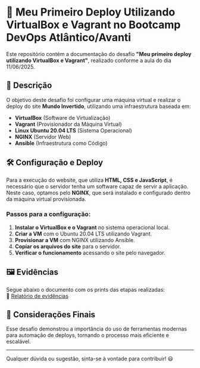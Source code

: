 # 🚀 Meu Primeiro Deploy Utilizando VirtualBox e Vagrant no Bootcamp DevOps Atlântico/Avanti

Este repositório contém a documentação do desafio **"Meu primeiro deploy utilizando VirtualBox e Vagrant"**, realizado conforme a aula do dia 11/06/2025.

## 📜 Descrição

O objetivo deste desafio foi configurar uma máquina virtual e realizar o deploy do site **Mundo Invertido**, utilizando uma infraestrutura baseada em:

- **VirtualBox** (Software de Virtualização)
- **Vagrant** (Provisionador da Máquina Virtual)
- **Linux Ubuntu 20.04 LTS** (Sistema Operacional)
- **NGINX** (Servidor Web)
- **Ansible** (Infraestrutura como Código)

## 🛠️ Configuração e Deploy

Para a execução do website, que utiliza **HTML, CSS e JavaScript**, é necessário que o servidor tenha um software capaz de servir a aplicação. Neste caso, optamos pelo **NGINX**, que será instalado e configurado dentro da máquina virtual provisionada.

### Passos para a configuração:
1. **Instalar o VirtualBox e o Vagrant** no sistema operacional local.
2. **Criar a VM** com o Ubuntu 20.04 LTS utilizando Vagrant.
3. **Provisionar a VM** com NGINX utilizando Ansible.
4. **Copiar os arquivos do site** para o servidor.
5. **Verificar o funcionamento** acessando o site pelo navegador.

## 🖼️ Evidências

Segue abaixo o documento com os prints das etapas realizadas:  
📄 [Relatório de evidências](LINK_DO_DOCUMENTO_AQUI)

## 📌 Considerações Finais

Esse desafio demonstrou a importância do uso de ferramentas modernas para automação de deploys, tornando o processo mais eficiente e escalável. 

---

Qualquer dúvida ou sugestão, sinta-se à vontade para contribuir! 😃  
